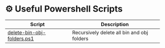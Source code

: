 ⚙️ Useful Powershell Scripts
=====================================

| Script                                               | Description                                                                                     |
| ---------------------------------------------------- | ----------------------------------------------------------------------------------------------- |
| [delete-bin-obj-folders.ps1](scripts/delete-obj-bin-folders.ps1)           | Recursively delete all bin and obj folders
